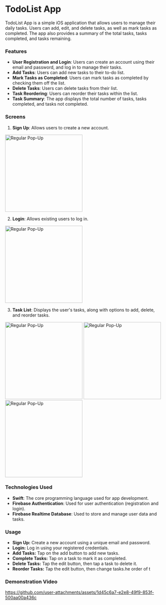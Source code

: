 # TodoList App

TodoList App is a simple iOS application that allows users to manage their daily tasks. Users can add, edit, and delete tasks, as well as mark tasks as completed. The app also provides a summary of the total tasks, tasks completed, and tasks remaining.

### Features

- **User Registration and Login**: Users can create an account using their email and password, and log in to manage their tasks.
- **Add Tasks**: Users can add new tasks to their to-do list.
- **Mark Tasks as Completed**: Users can mark tasks as completed by checking them off the list.
- **Delete Tasks**: Users can delete tasks from their list.
- **Task Reordering**: Users can reorder their tasks within the list.
- **Task Summary**: The app displays the total number of tasks, tasks completed, and tasks not completed.

### Screens

1. **Sign Up**: Allows users to create a new account.
<img src="https://github.com/user-attachments/assets/a3e836bb-127e-45e2-928d-565e8799df02" alt="Regular Pop-Up" height="250">


2. **Login**: Allows existing users to log in.
<img src="https://github.com/user-attachments/assets/fe568224-6c3a-4d10-915c-75a015452ae7" alt="Regular Pop-Up" height="250">


3. **Task List**: Displays the user's tasks, along with options to add, delete, and reorder tasks.
<img src="https://github.com/user-attachments/assets/0671c25d-c4dd-4ae5-afab-f6201e55ce20" alt="Regular Pop-Up" height="250">
<img src="https://github.com/user-attachments/assets/73388632-17b3-4ae3-a7fb-952f17f0dadc" alt="Regular Pop-Up" height="250">
<img src="https://github.com/user-attachments/assets/083c234b-7710-40b1-997d-7cf013710389" alt="Regular Pop-Up" height="250">

### Technologies Used

- **Swift**: The core programming language used for app development.
- **Firebase Authentication**: Used for user authentication (registration and login).
- **Firebase Realtime Database**: Used to store and manage user data and tasks.

### Usage
- **Sign Up:** Create a new account using a unique email and password.
- **Login:** Log in using your registered credentials.
- **Add Tasks:** Tap on the add button to add new tasks.
- **Complete Tasks:** Tap on a task to mark it as completed.
- **Delete Tasks:**  Tap the edit button, then tap a task to delete it.
- **Reorder Tasks:** Tap the edit button, then change tasks.he order of t

### Demonstration Video

https://github.com/user-attachments/assets/1d45c6a7-e2e8-49f9-853f-500aa00a436c
